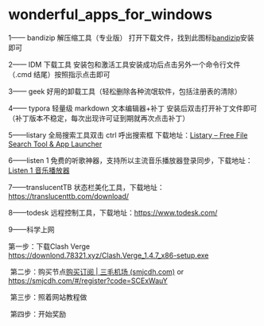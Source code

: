 # wonderful_apps_for_windows

1—— bandizip 解压缩工具（专业版） 打开下载文件，找到此图标[bandizip](https://github.com/hustcsczh/cracked_apps_for_windows/assets/145318164/a4d1d85f-d044-4ec3-ba67-b60f5366de47)安装即可

2—— IDM 下载工具 安装包和激活工具安装成功后点击另外一个命令行文件（.cmd 结尾）按照指示点击即可

3—— geek 好用的卸载工具（轻松删除各种流氓软件，包括注册表的清除）

4—— typora 轻量级 markdown 文本编辑器+补丁 安装后双击打开补丁文件即可（补丁版本不稳定，每次出现许可证到期就再次点击补丁）

5——listary 全局搜索工具双击 ctrl 呼出搜索框 下载地址：[Listary – Free File Search Tool & App Launcher](https://www.listary.com/)

6——listen 1 免费的听歌神器，支持所以主流音乐播放器登录同步，下载地址：[Listen 1 音乐播放器](https://listen1.github.io/listen1/)

7——translucentTB 状态栏美化工具，下载地址：https://translucenttb.com/download/

8——todesk 远程控制工具，下载地址：https://www.todesk.com/

9——科学上网

  第一步：下载Clash Verge   https://downlond.78321.xyz/Clash.Verge_1.4.7_x86-setup.exe 

​	第二步：购买节点[购买订阅 | 三毛机场 (smjcdh.com)](https://smjcdh.com/#/plan) or https://smjcdh.com/#/register?code=SCExWauY

​	第三步：照着网站教程做 

​	第四步：开始奖励

